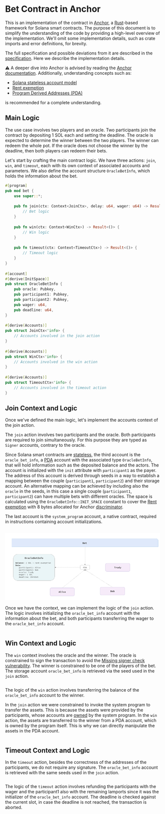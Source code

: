 # Bet Contract in Anchor

This is an implementation of the contract in [Anchor](https://www.anchor-lang.com), a [Rust](https://www.rust-lang.org)-based framework for Solana smart contracts. The purpose of this document is to simplify the understanding of the code by providing a high-level overview of the implementation. We'll omit some implementation details, such as crate imports and error definitions, for brevity.

The full specification and possible deviations from it are described in the [specification](../../README.md). Here we describe the implementation details.

⚠️ A deeper dive into Anchor is advised by reading the [Anchor documentation](https://www.anchor-lang.com). Additionally, understanding concepts such as:

- [Solana stateless account model](https://solanacookbook.com/core-concepts/accounts.html#facts)
- [Rent exemption](https://solanacookbook.com/core-concepts/accounts.html#rent)
- [Program Derived Addresses (PDA)](https://solanacookbook.com/core-concepts/pdas.html#facts)

is recommended for a complete understanding.

## Main Logic

The use case involves two players and an oracle. Two participants join the contract by depositing 1 SOL each and setting the deadline. The oracle is expected to determine the winner between the two players. The winner can redeem the whole pot. If the oracle does not choose the winner by the deadline, then both players can redeem their bets.

Let's start by crafting the main contract logic. We have three actions: `join`, `win`, and `timeout`, each with its own context of associated accounts and parameters. We also define the account structure `OracleBetInfo`, which holds the information about the bet.

```rust
#[program]
pub mod bet {
    use super::*;

    pub fn join(ctx: Context<JoinCtx>, delay: u64, wager: u64) -> Result<()> {
        // Bet logic
    }

    pub fn win(ctx: Context<WinCtx>) -> Result<()> {
        // Win logic
    }

    pub fn timeout(ctx: Context<TimeoutCtx>) -> Result<()> {
        // Timeout logic
    }
}

#[account]
#[derive(InitSpace)]
pub struct OracleBetInfo {
    pub oracle: Pubkey,
    pub participant1: Pubkey,
    pub participant2: Pubkey,
    pub wager: u64,
    pub deadline: u64,
}

#[derive(Accounts)]
pub struct JoinCtx<'info> {
    // Accounts involved in the join action
}

#[derive(Accounts)]
pub struct WinCtx<'info> {
    // Accounts involved in the win action
}

#[derive(Accounts)]
pub struct TimeoutCtx<'info> {
    // Accounts involved in the timeout action
}
```

## Join Context and Logic

Once we've defined the main logic, let's implement the accounts context of the join action.

The `join` action involves two participants and the oracle. Both participants are required to join simultaneously. For this purpose they are typed as `Signer` accounts, contrary to the oracle.

Since Solana smart contracts are [stateless]((https://solanacookbook.com/core-concepts/accounts.html#facts)), the third account is the `oracle_bet_info`, a [PDA](https://solanacookbook.com/core-concepts/pdas.html#facts) account with the associated type `OracleBetInfo`, that will hold information such as the deposited balance and the actors. The account is initialized with the `init` attribute with `participant1` as the payer. The address of this account is derived through seeds in a way to establish a mapping between the couple (`participant1`, `participant2`) and their storage account. 
An alternative mapping can be achieved by including also the `oracle` in the seeds, in this case a single couple (`participant1`, `participant2`) can have multiple bets with different oracles.
The space is calculated using the `OracleBetInfo::INIT_SPACE` constant to cover the [Rent exemption](https://solanacookbook.com/core-concepts/accounts.html#rent) with 8 bytes allocated for Anchor [discriminator](https://book.anchor-lang.com/anchor_bts/discriminator.html). 

The last account is the `system_program` account, a native contract, required in instructions containing account initializations.

```rust

```

![Contract Accounts](./OracleBet.png)

Once we have the context, we can implement the logic of the `join` action. The logic involves initializing the `oracle_bet_info` account with the information about the bet, and both participants transferring the wager to the `oracle_bet_info` account.

```rust

```

## Win Context and Logic

The `win` context involves the oracle and the winner. The oracle is constrained to sign the transaction to avoid the [Missing signer check vulnerability](https://neodyme.io/en/blog/solana_common_pitfalls/#missing-signer-check). The winner is constrained to be one of the players of the bet. The storage account `oracle_bet_info` is retrieved via the seed used in the `join` action. 

```rust

```

The logic of the `win` action involves transferring the balance of the `oracle_bet_info` account to the winner.


In the `join` action we were constrained to invoke the system program to transfer the assets. This is because the assets were provided by the participants, whose accounts are [owned](https://solanacookbook.com/core-concepts/accounts.html#account-model) by the system program. In the `win` action, the assets are transferred to the winner from a PDA account, which is owned by the program itself. This is why we can directly manipulate the assets in the PDA account.

```rust

```

## Timeout Context and Logic

In the `timeout` action, besides the correctness of the addresses of the participants, we do not require any signature. The `oracle_bet_info` account is retrieved with the same seeds used in the `join` action.

```rust

```

The logic of the `timeout` action involves refunding the participants with the wager and the participant1 also with the remaining lamports since it was the initializer of the `oracle_bet_info` account. The deadline is checked against the current slot, in case the deadline is not reached, the transaction is aborted.

```rust

```
